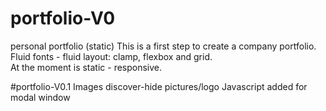 # portfolio-V0
personal portfolio (static)
This is a first step to create a company portfolio.
Fluid fonts - fluid layout: clamp, flexbox and grid.  
At the moment is static - responsive.

#portfolio-V0.1
Images discover-hide pictures/logo
Javascript added for modal window
